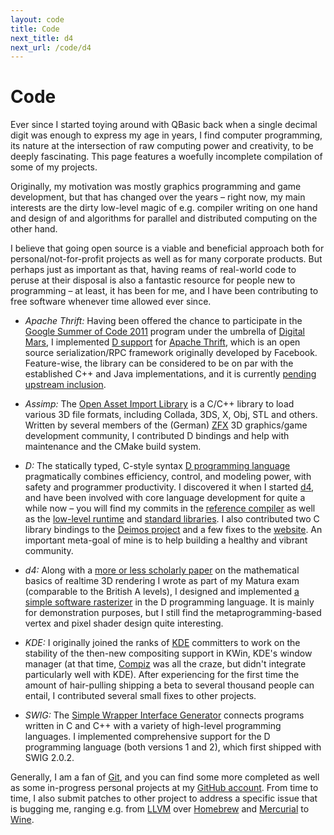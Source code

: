 ```yaml
---
layout: code
title: Code
next_title: d4
next_url: /code/d4
---
```


Code
====

<p class="lead">Ever since I started toying around with QBasic back when a single decimal digit was enough to express my age in years, I find computer programming, its nature at the intersection of raw computing power and creativity, to be deeply fascinating. This page features a woefully incomplete compilation of some of my projects.</p>

Originally, my motivation was mostly graphics programming and game development, but that has changed over the years – right now, my main interests are the dirty low-level magic of e.g. compiler writing on one hand and design of and algorithms for parallel and distributed computing on the other hand.

I believe that going open source is a viable and beneficial approach both for personal/not-for-profit projects as well as for many corporate products. But perhaps just as important as that, having reams of real-world code to peruse at their disposal is also a fantastic resource for people new to programming – at least, it has been for me, and I have been contributing to free software whenever time allowed ever since.

* _Apache Thrift:_ Having been offered the chance to participate in the [Google Summer of Code 2011](http://www.google-melange.com/gsoc/program/home/google/gsoc2011) program under the umbrella of [Digital Mars](http://digitalmars.com), I implemented [D support](/code/gsoc/thrift) for [Apache Thrift](http://thrift.apache.org), which is an open source serialization/RPC framework originally developed by Facebook. Feature-wise, the library can be considered to be on par with the established C++ and Java implementations, and it is currently [pending upstream inclusion](https://issues.apache.org/jira/browse/THRIFT-1500).

* _Assimp:_ The [Open Asset Import Library](http://assimp.sourceforge.net/) is a C/C++ library to load various 3D file formats, including Collada, 3DS, X, Obj, STL and others. Written by several members of the (German) [ZFX](http://zfx.info/) 3D graphics/game development community, I contributed D bindings and help with maintenance and the CMake build system.

* _D:_ The statically typed, C-style syntax [D programming language](http://dlang.org) pragmatically combines efficiency, control, and modeling power, with safety and programmer productivity. I discovered it when I started [d4](/code/d4), and have been involved with core language development for quite a while now – you will find my commits in the [reference compiler](http://github.com/D-Programming-Language/dmd) as well as the [low-level runtime](http://github.com/D-Programming-Language/druntime) and [standard libraries](http://github.com/D-Programming-Language/phobos). I also contributed two C library bindings to the [Deimos project](http://github.com/D-Programming-Deimos) and a few fixes to the [website](http://dlang.org). An important meta-goal of mine is to help building a healthy and vibrant community.

* _d4:_ Along with a [more or less scholarly paper](/science/3d-mathematics/) on the mathematical basics of realtime 3D rendering I wrote as part of my Matura exam (comparable to the British A levels), I designed and implemented [a simple software rasterizer](/code/d4) in the D programming language. It is mainly for demonstration purposes, but I still find the metaprogramming-based vertex and pixel shader design quite interesting.

* _KDE:_ I originally joined the ranks of [KDE](http://kde.org) committers to work on the stability of the then-new compositing support in KWin, KDE's window manager (at that time, [Compiz](http://en.wikipedia.org/wiki/Compiz) was all the craze, but didn't integrate particularly well with KDE). After experiencing for the first time the amount of hair-pulling shipping a beta to several thousand people can entail, I contributed several small fixes to other projects.

* _SWIG:_ The [Simple Wrapper Interface Generator](http://swig.org/) connects programs written in C and C++ with a variety of high-level programming languages. I implemented comprehensive support for the D programming language (both versions 1 and 2), which first shipped with SWIG 2.0.2.

Generally, I am a fan of [Git](http://git-scm.org), and you can find some more completed as well as some in-progress personal projects at my [GitHub account](http://github.com/dnadlinger). From time to time, I also submit patches to other project to address a specific issue that is bugging me, ranging e.g. from [LLVM](http://llvm.org) over [Homebrew](http://mxcl.github.com/homebrew/) and [Mercurial](http://mercurial.selenic.com/) to [Wine](http://winehq.org).
